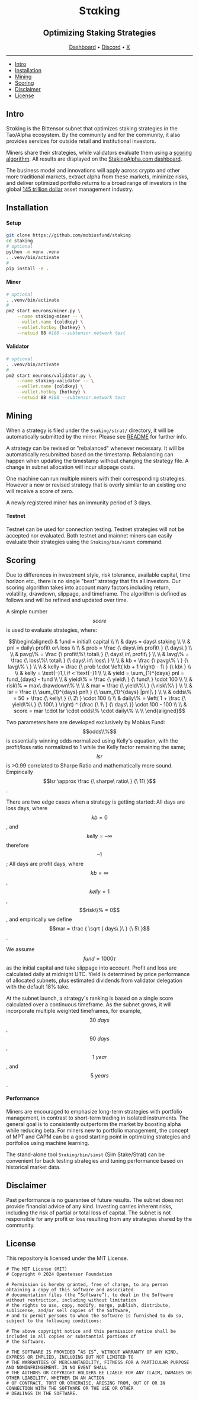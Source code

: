 <div align="center">

# **Sταking**
## Optimizing Staking Strategies
[Dashboard](https://stakingalpha.com) • [Discord](https://discord.gg/bittensor) • [X](https://x.com/StakingAlpha88)
</div>

---
- [Intro](#Intro)
- [Installation](#installation)
- [Mining](#Mining)
- [Scoring](#Scoring)
- [Disclaimer](#Disclaimer)
- [License](#license)

## Intro

Sταking is the Bittensor subnet that optimizes staking strategies in the Tao/Alpha ecosystem. By the community and for the community, it also provides services for outside retail and institutional investors.

Miners share their strategies, while validators evaluate them using a [scoring algorithm](#Scoring). All results are displayed on the [StakingAlpha.com dashboard](https://stakingalpha.com).

The business model and innovations will apply across crypto and other more traditional markets, extract alpha from these markets, minimize risks, and deliver optimized portfolio returns to a broad range of investors in the global [145 trillion dollar](https://www.pwc.com/ng/en/press-room/global-assets-under-management-set-to-rise.html) asset management industry.

## Installation

#### Setup

```bash
git clone https://github.com/mobiusfund/staking
cd staking
# optional
python -m venv .venv
. .venv/bin/activate
#
pip install -e .
```

#### Miner

```bash
# optional
. .venv/bin/activate
#
pm2 start neurons/miner.py \
    --name staking-miner -- \
    --wallet.name {coldkey} \
    --wallet.hotkey {hotkey} \
    --netuid 88 #188 --subtensor.network test
```

#### Validator

```bash
# optional
. .venv/bin/activate
#
pm2 start neurons/validator.py \
    --name staking-validator -- \
    --wallet.name {coldkey} \
    --wallet.hotkey {hotkey} \
    --netuid 88 #188 --subtensor.network test
```

## Mining

When a strategy is filed under the `Sταking/strat/` directory, it will be automatically submitted by the miner. Please see [README](https://github.com/mobiusfund/staking/tree/main/Sταking/strat) for further info.

A strategy can be revised or "rebalanced" whenever necessary. It will be automatically resubmitted based on the timestamp. Rebalancing can happen when updating the timestamp without changing the strategy file. A change in subnet allocation will incur slippage costs.

One machine can run multiple miners with their corresponding strategies. However a new or revised strategy that is overly similar to an existing one will receive a score of zero.

A newly registered miner has an immunity period of 3 days.

#### Testnet

Testnet can be used for connection testing. Testnet strategies will not be accepted nor evaluated. Both testnet and mainnet miners can easily evaluate their strategies using the `Sταking/bin/simst` command.

## Scoring

Due to differences in investment style, risk tolerance, available capital, time horizon etc., there is no single "best" strategy that fits all investors. Our scoring algorithm takes into account many factors including return, volatility, drawdown, slippage, and timeframe. The algorithm is defined as follows and will be refined and updated over time.

A simple number $$score$$ is used to evaluate strategies, where:

```math
\begin{aligned}
& fund = initial\ capital \\
\\
& days = days\ staking \\
\\
& pnl = daily\ profit\ or\ loss \\
\\
& prob = \frac {\ days\ in\ profit\ } {\ days\ } \\
\\
& pavg\% = \frac {\ profit\%\ total\ } {\ days\ in\ profit\ } \\
\\
& lavg\% = \frac {\ loss\%\ total\ } {\ days\ in\ loss\ } \\
\\
& kb = \frac {\ pavg\% \ } {\ lavg\% \ } \\
\\
& kelly = \frac {\ prob \cdot \left( kb + 1 \right) - 1\ } {\ kb\ } \\
\\
& kelly = \text{–}1,\ if < \text{–}1 \\
\\
& yield = \sum_{1}^{days} pnl = fund_{days} - fund \\
\\
& yield\% = \frac {\ yield\ } {\ fund\ } \cdot 100 \\
\\
& risk\% = max\ drawdown\% \\
\\
& mar = \frac {\ yield\%\ } {\ risk\%\ } \\
\\
& lsr = \frac {\ \sum_{1}^{days} pnl\ } {\ \sum_{1}^{days} |pnl|\ } \\
\\
& odds\% = 50 + \frac {\ kelly\ } {\ 2\ } \cdot 100 \\
\\
& daily\% = \left( 1 + \frac {\ yield\%\ } {\ 100\ } \right) ^ {\frac {\ 1\ } {\ days\ }} \cdot 100 - 100 \\
\\
& score = mar \cdot lsr \cdot odds\% \cdot daily\% \\
\\
\end{aligned}
```

Two parameters here are developed exclusively by Mobius Fund: $$odds\\%$$ is essentially winning odds normalized using Kelly's equation, with the profit/loss ratio normalized to 1 while the Kelly factor remaining the same; $$lsr$$ is >0.99 correlated to Sharpe Ratio and mathematically more sound. Empirically $$lsr \approx \frac {\ sharpe\ ratio\ } {\ 11\ }$$.

There are two edge cases when a strategy is getting started: All days are loss days, where $$kb = 0$$, and $$kelly = \text{–}\infty$$ therefore $$\text{–}1$$; All days are profit days, where $$kb = \infty$$, $$kelly = 1$$, $$risk\\% = 0$$, and empirically we define $$mar = \frac { \sqrt { days\ }\ } {\ 5\ }$$.

We assume $$fund = 1000τ$$ as the initial capital and take slippage into account. Profit and loss are calculated daily at midnight UTC. Yield is determined by price performance of allocated subnets, plus estimated dividends from validator delegation with the default 18% take.

At the subnet launch, a strategy's ranking is based on a single score calculated over a continuous timeframe. As the subnet grows, it will incorporate multiple weighted timeframes, for example, $$30\ days$$, $$90\ days$$, $$1\ year$$, and $$5\ years$$.

#### Performance

Miners are encouraged to emphasize long-term strategies with portfolio management, in contrast to short-term trading in isolated instruments. The general goal is to consistently outperform the market by boosting alpha while reducing beta. For miners new to portfolio management, the concept of MPT and CAPM can be a good starting point in optimizing strategies and portfolios using machine learning.

The stand-alone tool `Sταking/bin/simst` (Sim Stake/Strat) can be convenient for back testing strategies and tuning performance based on historical market data.

## Disclaimer
Past performance is no guarantee of future results. The subnet does not provide financial advice of any kind. Investing carries inherent risks, including the risk of partial or total loss of capital. The subnet is not responsible for any profit or loss resulting from any strategies shared by the community.

## License
This repository is licensed under the MIT License.
```text
# The MIT License (MIT)
# Copyright © 2024 Opentensor Foundation

# Permission is hereby granted, free of charge, to any person obtaining a copy of this software and associated
# documentation files (the “Software”), to deal in the Software without restriction, including without limitation
# the rights to use, copy, modify, merge, publish, distribute, sublicense, and/or sell copies of the Software,
# and to permit persons to whom the Software is furnished to do so, subject to the following conditions:

# The above copyright notice and this permission notice shall be included in all copies or substantial portions of
# the Software.

# THE SOFTWARE IS PROVIDED “AS IS”, WITHOUT WARRANTY OF ANY KIND, EXPRESS OR IMPLIED, INCLUDING BUT NOT LIMITED TO
# THE WARRANTIES OF MERCHANTABILITY, FITNESS FOR A PARTICULAR PURPOSE AND NONINFRINGEMENT. IN NO EVENT SHALL
# THE AUTHORS OR COPYRIGHT HOLDERS BE LIABLE FOR ANY CLAIM, DAMAGES OR OTHER LIABILITY, WHETHER IN AN ACTION
# OF CONTRACT, TORT OR OTHERWISE, ARISING FROM, OUT OF OR IN CONNECTION WITH THE SOFTWARE OR THE USE OR OTHER
# DEALINGS IN THE SOFTWARE.
```
